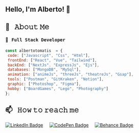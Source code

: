  ##  Hello, I'm Alberto! 👋 
 ## 💬 &nbsp; 𝙰𝚋𝚘𝚞𝚝 𝙼𝚎
 #### 🚀 &nbsp; <samp>Full Stack Developer</samp>
 ```javascript
const albertotomatis  = {
  code: ["Javascript", "Css", "Html"],
  frontEnd: ["React", "Vue", "Tailwind"],
  backEnd: ["NextJs". "ExpressJs", "Ejs"],
  databases: ["MongoDB", "MySql"],
  animation: ["animeJs", "threeJs", "theatreJs", "Gsap"],
  tools: ["Postman", "GitKraken", "Notion"],
  graphic: ["Photoshop", "Figma"],
  hobby: ["BoardGames", "Lego", "Photography"]
};
```
## 📫 &nbsp; 𝙷𝚘𝚠 𝚝𝚘 𝚛𝚎𝚊𝚌𝚑 𝚖𝚎
[![LinkedIn Badge](https://img.shields.io/badge/LinkedIn-%230A66C2.svg?&style=for-the-badge&logo=linkedin&logoColor=white)](https://www.linkedin.com/in/alberto-tomatis/) &nbsp;&nbsp;&nbsp;
[![CodePen Badge](https://img.shields.io/badge/CodePen-%231E1E1E.svg?&style=for-the-badge&logo=codepen&logoColor=black&color=white)](https://codepen.io/albertotomatis/pens/public) &nbsp;&nbsp;&nbsp;
[![Behance Badge](https://img.shields.io/badge/behance-%23053eff.svg?&style=for-the-badge&logo=behance&logoColor=white)](https://www.behance.net/albertotomatis/) &nbsp;&nbsp;&nbsp;
